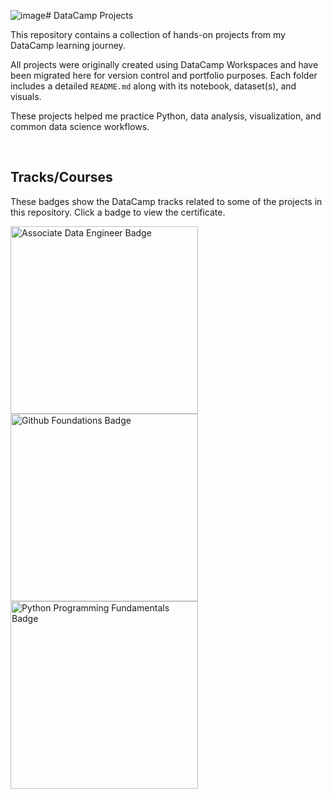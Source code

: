 ![image](https://github.com/user-attachments/assets/ef72cb48-ac40-40cd-af8b-163246f960de)# DataCamp Projects

This repository contains a collection of hands-on projects from my DataCamp learning journey.

All projects were originally created using DataCamp Workspaces and have been migrated here for version control and portfolio purposes. Each folder includes a detailed `README.md` along with its notebook, dataset(s), and visuals.

These projects helped me practice Python, data analysis, visualization, and common data science workflows.

<br>

## Tracks/Courses

These badges show the DataCamp tracks related to some of the projects in this repository.
Click a badge to view the certificate.

<a href="https://www.datacamp.com/completed/statement-of-accomplishment/track/47ec0e5d34abb761796b9f55d0f7d3a09d98c700" target="_blank">
  <img src="https://www.datacamp.com/statement-of-accomplishment/badge/track/47ec0e5d34abb761796b9f55d0f7d3a09d98c700.png" width="300" alt="Associate Data Engineer Badge">
</a>

<a href="https://www.datacamp.com/completed/statement-of-accomplishment/track/92604894e08fa51065d656b957417024687b53ee" target="_blank">
  <img src="https://www.datacamp.com/statement-of-accomplishment/badge/track/92604894e08fa51065d656b957417024687b53ee.png" width="300" alt="Github Foundations Badge">
</a>

<a href="https://www.datacamp.com/completed/statement-of-accomplishment/track/6a449a8b71c60d608f60c140b350d5549be8643c" target="_blank">
  <img src="https://www.datacamp.com/statement-of-accomplishment/badge/track/6a449a8b71c60d608f60c140b350d5549be8643c.png" width="300" alt="Python Programming Fundamentals Badge">
</a>

